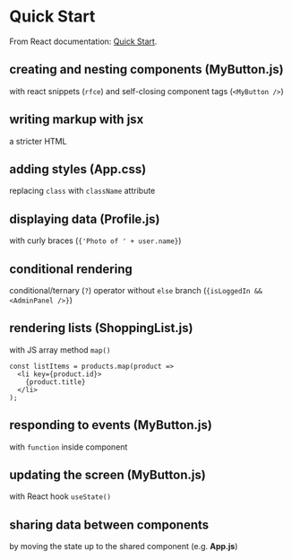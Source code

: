 # Quick Start

From React documentation: [Quick Start](https://react.dev/learn).


## creating and nesting components (MyButton.js)

with react snippets (`rfce`) and self-closing component tags (`<MyButton />`)

## writing markup with jsx

a stricter HTML

## adding styles (App.css)

replacing `class` with `className` attribute

## displaying data (Profile.js)

with curly braces (`{'Photo of ' + user.name}`)

## conditional rendering

conditional/ternary (`?`) operator without `else` branch (`{isLoggedIn && <AdminPanel />}`)

## rendering lists (ShoppingList.js)

with JS array method `map()`

```
const listItems = products.map(product =>
  <li key={product.id}>
    {product.title}
  </li>
);
```

## responding to events (MyButton.js)

with `function` inside component

## updating the screen (MyButton.js)

with React hook `useState()`

## sharing data between components

by moving the state up to the shared component (e.g. **App.js**)
